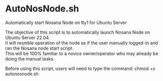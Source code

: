 # AutoNosNode.sh
Automatically start Nosana Node on tty1 for Ubuntu Server

The objective of this script is to automatically launch Nosana Node on Ubuntu Server 22.04.  
It will resmble operation of the node as if the user manually logged-in and ran the Nosana node start script.  
This will be 100% familiar to a novice owner/operator who may already be doing the manual tasks.

Before using this script, users will need to type the command: chmod +x autonosnode.sh
